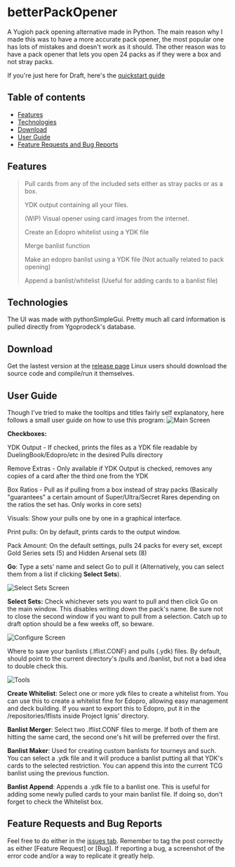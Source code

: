 # betterPackOpener
A Yugioh pack opening alternative made in Python. 
The main reason why I made this was to have a more accurate pack opener, the most popular one has lots of mistakes and doesn't work as it should. The other reason was to have a pack opener that lets you open 24 packs as if they were a box and not stray packs.

If you're just here for Draft, here's the [quickstart guide](https://github.com/IasonNautica/betterPackOpener/blob/main/info/quickstart.txt)

## Table of contents
* [Features](#features)
* [Technologies](#technologies)
* [Download](#download)
* [User Guide](#user-guide)
* [Feature Requests and Bug Reports](#feature-requests-and-bug-reports)

## Features
>Pull cards from any of the included sets either as stray packs or as a box.
>
>YDK output containing all your files.
>
>(WIP) Visual opener using card images from the internet.
>
>Create an Edopro whitelist using a YDK file
>
>Merge banlist function
>
>Make an edopro banlist using a YDK file (Not actually related to pack opening)
>
>Append a banlist/whitelist (Useful for adding cards to a banlist file)

## Technologies
The UI was made with pythonSimpleGui.
Pretty much all card information is pulled directly from Ygoprodeck's database.

## Download
Get the lastest version at the [release page](https://github.com/IasonNautica/betterPackOpener/releases/)
Linux users should download the source code and compile/run it themselves.

## User Guide
Though I've tried to make the tooltips and titles fairly self explanatory, here follows a small user guide on how to use this program:
![Main Screen](https://imgur.com/phlqmpP.png)

**Checkboxes:**

YDK Output - If checked, prints the files as a YDK file readable by DuelingBook/Edopro/etc in the desired Pulls directory

Remove Extras -  Only available if YDK Output is checked, removes any copies of a card after the third one from the YDK

Box Ratios - Pull as if pulling from a box instead of stray packs (Basically "guarantees" a certain amount of Super/Ultra/Secret Rares depending on the ratios the set has. Only works in core sets)

Visuals: Show your pulls one by one in a graphical interface.

Print pulls: On by default, prints cards to the output window.

Pack Amount: On the default settings, pulls 24 packs for every set, except Gold Series sets (5) and Hidden Arsenal sets (8)

**Go**: Type a sets' name and select Go to pull it (Alternatively, you can select them from a list if clicking **Select Sets**).

![Select Sets Screen](https://imgur.com/pBgud5i.png)

**Select Sets:**
Check whichever sets you want to pull and then click Go on the main window. This disables writing down the pack's name. Be sure not to close the second window if you want to pull from a selection.
Catch up to draft option should be a few weeks off, so beware.

![Configure Screen](https://imgur.com/NhVMiOr.png)

Where to save your banlists (.lflist.CONF) and pulls (.ydk) files. By default, should point to the current directory's /pulls and /banlist, but not a bad idea to double check this.

![Tools](https://imgur.com/6PK4z5R.png)

**Create Whitelist**: Select one or more ydk files to create a whitelist from. You can use this to create a whitelist fine for Edopro, allowing easy management and deck building. If you want to export this to Edopro, put it in the /repositories/lflists inside Project Ignis' directory.

**Banlist Merger**: Select two .lflist.CONF files to merge. If both of them are hitting the same card, the second one's hit will be preferred over the first.

**Banlist Maker**: Used for creating custom banlists for tourneys and such. You can select a .ydk file and it will produce a banlist putting all that YDK's cards to the selected restriction. You can append this into the current TCG banlist using the previous function.

**Banlist Append**:
Appends a .ydk file to a banlist one. This is useful for adding some newly pulled cards to your main banlist file. If doing so, don't forget to check the Whitelist box.

## Feature Requests and Bug Reports
Feel free to do either in the [issues tab](https://github.com/IasonNautica/betterPackOpener/issues). Remember to tag the post correctly as either [Feature Request] or [Bug].
If reporting a bug, a screenshot of the error code and/or a way to replicate it greatly help.
